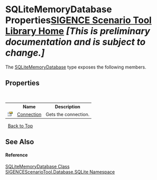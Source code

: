 # SQLiteMemoryDatabase Properties<a href="https://github.com/ObiWanLansi/SIGENCE-Scenario-Tool">SIGENCE Scenario Tool Library Home</a> _**\[This is preliminary documentation and is subject to change.\]**_

The <a href="1f2edfec-18bb-7c65-8d3c-5ae56c32d6d9.md">SQLiteMemoryDatabase</a> type exposes the following members.


## Properties
&nbsp;<table><tr><th></th><th>Name</th><th>Description</th></tr><tr><td>![Public property](media/pubproperty.gif "Public property")</td><td><a href="98a47b75-b6bd-5778-646b-d03305e0d69f.md">Connection</a></td><td>
Gets the connection.</td></tr></table>&nbsp;
<a href="#sqlitememorydatabase-properties">Back to Top</a>

## See Also


#### Reference
<a href="1f2edfec-18bb-7c65-8d3c-5ae56c32d6d9.md">SQLiteMemoryDatabase Class</a><br /><a href="9abc4c9d-bd6b-be08-3b38-e3df74b989d8.md">SIGENCEScenarioTool.Database.SQLite Namespace</a><br />